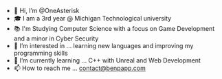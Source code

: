 - 👋 Hi, I’m @OneAsterisk
- 🎓 I am a 3rd year @ Michigan Technological university
- 📚 I'm Studying Computer Science with a focus on Game Development and a minor in Cyber Security
- 👀 I’m interested in ... learning new languages and improving my programming skills
- 🌱 I’m currently learning ... C++ with Unreal and Web Development
- 📫 How to reach me ... contact@benpapp.com

<!---
OneAsterisk/OneAsterisk is a ✨ special ✨ repository because its `README.md` (this file) appears on your GitHub profile.
You can click the Preview link to take a look at your changes.
--->
